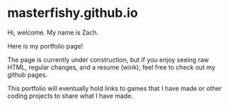 # masterfishy.github.io

Hi, welcome.  My name is Zach.

Here is my portfolio page!

The page is currently under construction, but if you enjoy seeing raw HTML, regular changes, and a resume (wink), feel free
to check out my github pages.

This portfolio will eventually hold links to games that I have made or other coding projects to share what I have made.
